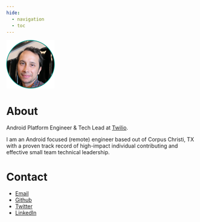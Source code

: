 ```yaml
---
hide:
  - navigation
  - toc
---
```


<img width="128px" src="assets/profile-pic.png"/>
</br>

# About
Android Platform Engineer & Tech Lead at [Twilio](https://www.twilio.com/).

I am an Android focused (remote) engineer based out of Corpus Christi, TX with a proven track record of high-impact individual contributing and effective small team technical leadership.

# Contact

- [Email](mailto:aaron@aalaniz.com)
- [Github](https://github.com/aaalaniz/)
- [Twitter](https://twitter.com/aaron_aalaniz)
- [LinkedIn](https://www.linkedin.com/in/aaron-alaniz/)